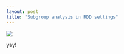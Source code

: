 ```yaml
---
layout: post
title: "Subgroup analysis in RDD settings"
---
```


![](https://media.giphy.com/media/glvyCVWYJ21fq/giphy.gif)

yay!
